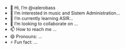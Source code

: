 - 👋 Hi, I’m @valerobass
- 👀 I’m interested in music and Sistem Administration...
- 🌱 I’m currently learning ASIR...
- 💞️ I’m looking to collaborate on ...
- 📫 How to reach me ...
- 😄 Pronouns: ...
- ⚡ Fun fact: ...

<!---
valerobass/valerobass is a ✨ special ✨ repository because its `README.md` (this file) appears on your GitHub profile.
You can click the Preview link to take a look at your changes.
--->
